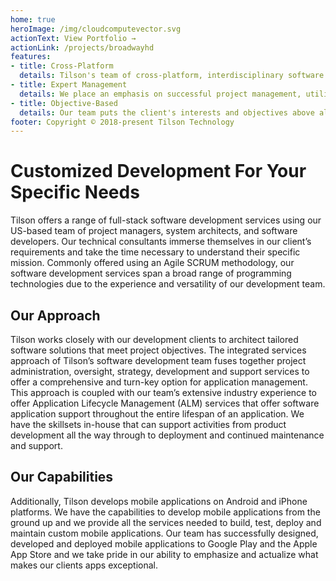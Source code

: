 ```yaml
---
home: true
heroImage: /img/cloudcomputevector.svg
actionText: View Portfolio →
actionLink: /projects/broadwayhd
features:
- title: Cross-Platform
  details: Tilson's team of cross-platform, interdisciplinary software developers have the experience and capabilities to design, develop, and deliver a wide range of software solutions
- title: Expert Management
  details: We place an emphasis on successful project management, utilizing agile development methodologies to stay on target and meet challenging deadlines without sacrificing quality
- title: Objective-Based
  details: Our team puts the client's interests and objectives above all and has the flexibility and skill-set to meet those needs allowing the client to focus on their core business
footer: Copyright © 2018-present Tilson Technology
---
```

# Customized Development For Your Specific Needs

Tilson offers a range of full-stack software development services using our US-based team of project managers, system architects, and software developers. Our technical consultants immerse themselves in our client’s requirements and take the time necessary to understand their specific mission.  Commonly offered using an Agile SCRUM methodology, our software development services span a broad range of programming technologies due to the experience and versatility of our development team.

## Our Approach

Tilson works closely with our development clients to architect tailored software solutions that meet project objectives. The integrated services approach of Tilson’s software development team fuses together project administration, oversight, strategy, development and support services to offer a comprehensive and turn-key option for application management. This approach is coupled with our team’s extensive industry experience to offer Application Lifecycle Management (ALM) services that offer software application support throughout the entire lifespan of an application. We have the skillsets in-house that can support activities from product development all the way through to deployment and continued maintenance and support.

## Our Capabilities

Additionally, Tilson develops mobile applications on Android and iPhone platforms. We have the capabilities to develop mobile applications from the ground up and we provide all the services needed to build, test, deploy and maintain custom mobile applications. Our team has successfully designed, developed and deployed mobile applications to Google Play and the Apple App Store and we take pride in our ability to emphasize and actualize what makes our clients apps exceptional.